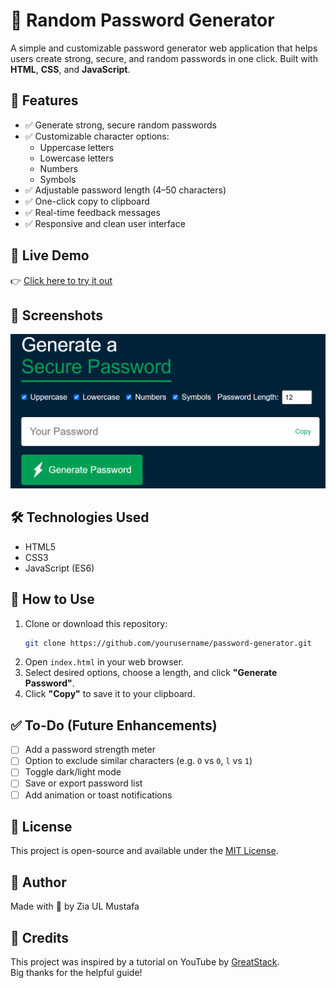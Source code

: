 # 🔐 Random Password Generator

A simple and customizable password generator web application that helps users create strong, secure, and random passwords in one click. Built with **HTML**, **CSS**, and **JavaScript**.

## 🌟 Features

- ✅ Generate strong, secure random passwords
- ✅ Customizable character options:
  - Uppercase letters
  - Lowercase letters
  - Numbers
  - Symbols
- ✅ Adjustable password length (4–50 characters)
- ✅ One-click copy to clipboard
- ✅ Real-time feedback messages
- ✅ Responsive and clean user interface

## 🚀 Live Demo

👉 [Click here to try it out](#)  

## 📸 Screenshots

![App Screenshot](images/screenshot.png)  

## 🛠️ Technologies Used

- HTML5
- CSS3
- JavaScript (ES6)


## 🧪 How to Use

1. Clone or download this repository:
   ```bash
   git clone https://github.com/yourusername/password-generator.git
   ```
2. Open `index.html` in your web browser.
3. Select desired options, choose a length, and click **"Generate Password"**.
4. Click **"Copy"** to save it to your clipboard.

## ✅ To-Do (Future Enhancements)

- [ ] Add a password strength meter
- [ ] Option to exclude similar characters (e.g. `O` vs `0`, `l` vs `1`)
- [ ] Toggle dark/light mode
- [ ] Save or export password list
- [ ] Add animation or toast notifications

## 📄 License

This project is open-source and available under the [MIT License](LICENSE).

## 🙌 Author
Made with 💙 by Zia UL Mustafa  

## 🙏 Credits

This project was inspired by a tutorial on YouTube by [GreatStack](https://www.youtube.com/watch?v=Xrsb9SiF3a8).  
Big thanks for the helpful guide!


